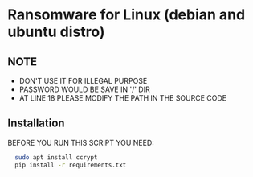 
# Ransomware for Linux (debian and ubuntu distro)




## NOTE
- DON'T USE IT FOR ILLEGAL PURPOSE
- PASSWORD WOULD BE SAVE IN '/' DIR
- AT LINE 18 PLEASE MODIFY THE PATH IN THE SOURCE CODE
## Installation

BEFORE YOU RUN THIS SCRIPT YOU NEED:

```bash
  sudo apt install ccrypt
  pip install -r requirements.txt
```
    
